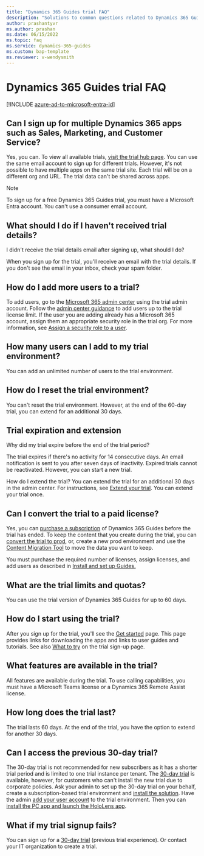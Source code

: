 ```yaml
---  
title: "Dynamics 365 Guides trial FAQ"
description: "Solutions to common questions related to Dynamics 365 Guides trial setup and management. Learn how to resolve platform and app-specific issues."
author: prashantyvr
ms.author: prashan
ms.date: 06/15/2022
ms.topic: faq
ms.service: dynamics-365-guides
ms.custom: bap-template
ms.reviewer: v-wendysmith
---
```


# Dynamics 365 Guides trial FAQ

[!INCLUDE [azure-ad-to-microsoft-entra-id](../includes/azure-ad-to-microsoft-entra-id.md)]

## Can I sign up for multiple Dynamics 365 apps such as Sales, Marketing, and Customer Service?

Yes, you can. To view all available trials, [visit the trial hub page](https://dynamics.microsoft.com/dynamics-365-free-trial/). You can use the same email account to sign up for different trials. However, it's not possible to have multiple apps on the same trial site. Each trial will be on a different org and URL. The trial data can't be shared across apps.

> [!NOTE]
> To sign up for a free Dynamics 365 Guides trial, you must have a Microsoft Entra account. You can't use a consumer email account. 

## What should I do if I haven't received trial details?

I didn't receive the trial details email after signing up, what should I do?

When you sign up for the trial, you'll receive an email with the trial details. If you don't see the email in your inbox, check your spam folder.

## How do I add more users to a trial?

To add users, go to the [Microsoft 365 admin center](https://admin.microsoft.com) using the trial admin account. Follow the [admin center guidance](/microsoft-365/admin/add-users/add-users) to add users up to the trial license limit. If the user you are adding already has a Microsoft 365 account, assign them an appropriate security role in the trial org. For more information, see [Assign a security role to a user](/power-platform/admin/create-users-assign-online-security-roles#assign-a-security-role-to-a-user).

## How many users can I add to my trial environment?

You can add an unlimited number of users to the trial environment.

## How do I reset the trial environment?

You can't reset the trial environment. However, at the end of the 60-day trial, you can extend for an additional 30 days.

## Trial expiration and extension

Why did my trial expire before the end of the trial period?

The trial expires if there's no activity for 14 consecutive days. An email notification is sent to you after seven days of inactivity. Expired trials cannot be reactivated. However, you can start a new trial.

How do I extend the trial?
You can extend the trial for an additional 30 days in the admin center. For instructions, see [Extend your trial](/power-platform/admin/trial-environments#extend-a-trial-standard-environment). You can extend your trial once.

## Can I convert the trial to a paid license?

Yes, you can [purchase a subscription](buy-guides.md) of Dynamics 365 Guides before the trial has ended. To keep the content that you create during the trial, you can [convert the trial to prod](/power-platform/admin/trial-environments#convert-either-type-of-trial-environment-to-a-production-environment), or, create a new prod environment and use the [Content Migration Tool](migrate.md) to move the data you want to keep.

You must purchase the required number of licenses, assign licenses, and add users as described in [Install and set up Guides.](install-guides.md)

## What are the trial limits and quotas?

You can use the trial version of Dynamics 365 Guides for up to 60 days.

## How do I start using the trial?

After you sign up for the trial, you'll see the [Get started](get-started.md) page. This page provides links for downloading the apps and links to user guides and tutorials. See also [What to try](trial-signup.md) on the trial sign-up page.

## What features are available in the trial?

All features are available during the trial. To use calling capabilities, you must have a Microsoft Teams license or a Dynamics 365 Remote Assist license.

## How long does the trial last?

The trial lasts 60 days. At the end of the trial, you have the option to extend for another 30 days.

## Can I access the previous 30-day trial?

The 30-day trial is not recommended for new subscribers as it has a shorter trial period and is limited to one trial instance per tenant. The [30-day trial](https://go.microsoft.com/fwlink/?LinkId=2106016) is available, however, for customers who can't install the new trial due to corporate policies. Ask your admin to set up the 30-day trial on your behalf, create a subscription-based trial environment and [install the solution](install-guides.md#install-and-configure-the-solution). Have the admin [add your user account](add-users.md) to the trial environment. Then you can [install the PC app and launch the HoloLens app](install-pc-hololens-apps.md).

## What if my trial signup fails?

You can sign up for a [30-day trial](https://go.microsoft.com/fwlink/?LinkId=2106016) (previous trial experience). Or contact your IT organization to create a trial.